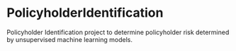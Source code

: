 # PolicyholderIdentification
Policyholder Identification project to determine policyholder risk determined by unsupervised machine learning models.

